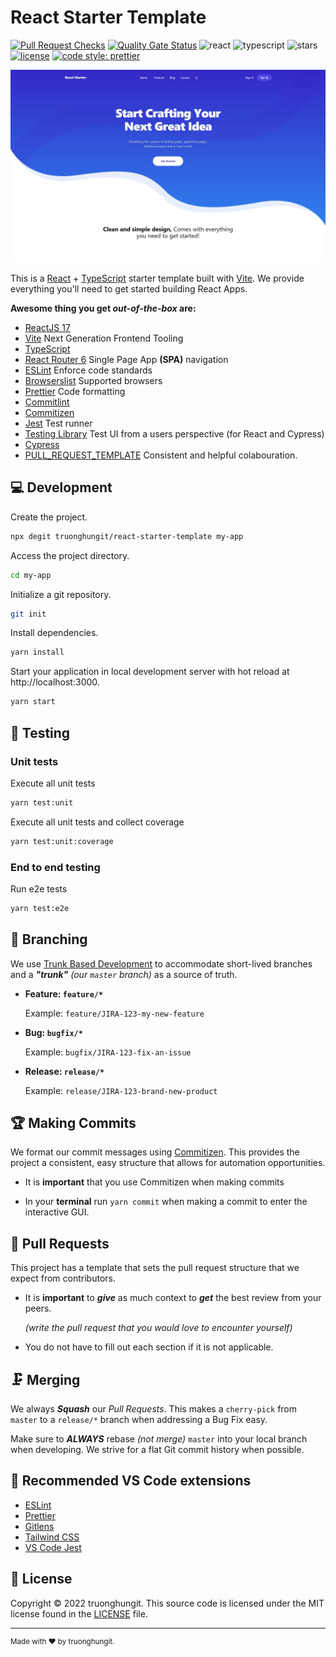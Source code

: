 # React Starter Template

[![Pull Request Checks](https://github.com/truonghungit/react-starter-template/actions/workflows/pull-request-checks.yml/badge.svg)](https://github.com/truonghungit/react-starter-template/actions/workflows/pull-request-checks.yml)
[![Quality Gate Status](https://sonarcloud.io/api/project_badges/measure?project=truonghungit_react-starter-template&metric=alert_status)](https://sonarcloud.io/summary/new_code?id=truonghungit_react-starter-template)
![react](https://img.shields.io/badge/React-20232A?style=flat&logo=react&logoColor=61DAFB)
![typescript](https://img.shields.io/badge/TypeScript-007ACC?style=flat&logo=typescript&logoColor=white)
![stars](https://img.shields.io/github/stars/truonghungit/react-starter-template.svg)
[![license](https://img.shields.io/github/license/truonghungit/react-starter-template?style=flat)](https://github.com/truonghungit/react-starter-template/blob/master/LICENSE)
[![code style: prettier](https://img.shields.io/badge/code_style-Prettier-ff69b4.svg?style=flat)](https://github.com/prettier/prettier)


![React stater template](./docs/assets/react-stater-template.jpg)

This is a [React](https://reactjs.org) + [TypeScript](https://www.typescriptlang.org/) starter template built with [Vite](https://vitejs.dev). We provide everything you'll need to get started building React Apps.

**Awesome thing you get _out-of-the-box_ are:**

- [ReactJS 17](https://reactjs.org)
- [Vite](https://vitejs.dev) Next Generation Frontend Tooling
- [TypeScript](https://www.typescriptlang.org)
- [React Router 6](https://reactrouter.com/) Single Page App **(SPA)** navigation
- [ESLint](https://eslint.org/) Enforce code standards
- [Browserslist](https://github.com/browserslist/browserslist) Supported browsers
- [Prettier](https://prettier.io/) Code formatting
- [Commitlint](https://commitlint.js.org)
- [Commitizen](https://github.com/commitizen/cz-cli)
- [Jest](https://jestjs.io/) Test runner
- [Testing Library](https://testing-library.com/) Test UI from a users perspective (for React and Cypress)
- [Cypress](https://www.cypress.io)
- [PULL_REQUEST_TEMPLATE](https://github.com/devonChurch/meatballs/) Consistent and helpful colabouration.

## 💻 Development

Create the project.

```bash
npx degit truonghungit/react-starter-template my-app
```

Access the project directory.

```bash
cd my-app
```

Initialize a git repository.

```bash
git init
```

Install dependencies.

```bash
yarn install
```

Start your application in local development server with hot reload at http://localhost:3000.

```bash
yarn start
```

## 🤖 Testing

### Unit tests

Execute all unit tests

```bash
yarn test:unit
```

Execute all unit tests and collect coverage

```bash
yarn test:unit:coverage
```

### End to end testing

Run e2e tests

```bash
yarn test:e2e
```

## 🌲 Branching

We use [Trunk Based Development](https://trunkbaseddevelopment.com/) to accommodate short-lived branches and a _**"trunk"**_ _(our `master` branch)_ as a source of truth.

- **Feature: `feature/*`**

  Example: `feature/JIRA-123-my-new-feature`

- **Bug: `bugfix/*`**

  Example: `bugfix/JIRA-123-fix-an-issue`

- **Release: `release/*`**

  Example: `release/JIRA-123-brand-new-product`

## 🏆 Making Commits

We format our commit messages using [Commitizen](https://github.com/commitizen/cz-cli). This provides the project a consistent, easy structure that allows for automation opportunities.

- It is **important** that you use Commitizen when making commits

- In your **terminal** run `yarn commit` when making a commit to enter the interactive GUI.

## 💾 Pull Requests

This project has a template that sets the pull request structure that we expect from contributors.

- It is **important** to _**give**_ as much context to _**get**_ the best review from your peers.

  _(write the pull request that you would love to encounter yourself)_

- You do not have to fill out each section if it is not applicable.

## 🗜️ Merging

We always _**Squash**_ our _Pull Requests_. This makes a `cherry-pick` from `master` to a `release/*` branch when addressing a Bug Fix easy.

Make sure to _**ALWAYS**_ rebase _(not merge)_ `master` into your local branch when developing. We strive for a flat Git commit history when possible.

## 🧰 Recommended VS Code extensions

- [ESLint](https://marketplace.visualstudio.com/items?itemName=dbaeumer.vscode-eslint)
- [Prettier](https://marketplace.visualstudio.com/items?itemName=esbenp.prettier-vscode)
- [Gitlens](https://marketplace.visualstudio.com/items?itemName=eamodio.gitlens)
- [Tailwind CSS](https://marketplace.visualstudio.com/items?itemName=bradlc.vscode-tailwindcss)
- [VS Code Jest](https://marketplace.visualstudio.com/items?itemName=orta.vscode-jest)

## 📝 License

Copyright © 2022 truonghungit. This source code is licensed under the MIT license found in the
[LICENSE](https://github.com/truonghungit/react-starter-template/blob/master/LICENSE) file.

---

<sup>Made with ♥ by truonghungit.</sup>
